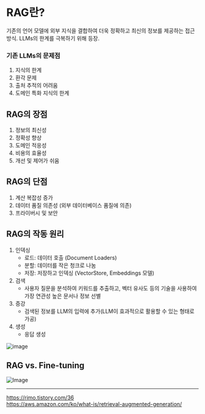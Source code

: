 # RAG란?

기존의 언어 모델에 외부 지식을 결합하여 더욱 정확하고 최신의 정보를 제공하는 접근 방식. LLMs의 한계를 극복하기 위해 등장.

### 기존 LLMs의 문제점

1. 지식의 한계
2. 환각 문제
3. 출처 추적의 어려움
4. 도메인 특화 지식의 한계

## RAG의 장점

1. 정보의 최신성
2. 정확성 향상
3. 도메인 적응성
4. 비용의 효율성
5. 개선 및 제어가 쉬움

## RAG의 단점
1. 계산 복잡성 증가
2. 데이터 품질 의존성 (외부 데이터베이스 품질에 의존)
3. 프라이버시 및 보안

## RAG의 작동 원리
1. 인덱싱
   - 로드: 데이터 호출 (Document Loaders)
   - 분할: 데이터를 작은 청크로 나눔
   - 저장: 저장하고 인덱싱 (VectorStore, Embeddings 모델)
2. 검색
   - 사용자 질문을 분석하여 키워드를 추출하고, 벡터 유사도 등의 기술을 사용하여 가장 연관성 높은 문서나 정보 선별
3. 증강
   - 검색된 정보를 LLM의 입력에 추가(LLM이 효과적으로 활용할 수 있는 형태로 가공)
4. 생성
   - 응답 생성

![image](https://github.com/user-attachments/assets/fc5d1e2d-b791-49a3-82b7-1a09d7efd11d)

## RAG vs. Fine-tuning
![Image](https://github.com/user-attachments/assets/51998060-a6ce-430b-bb48-f2fd98f3a7d5)



---

https://rimo.tistory.com/36  
https://aws.amazon.com/ko/what-is/retrieval-augmented-generation/